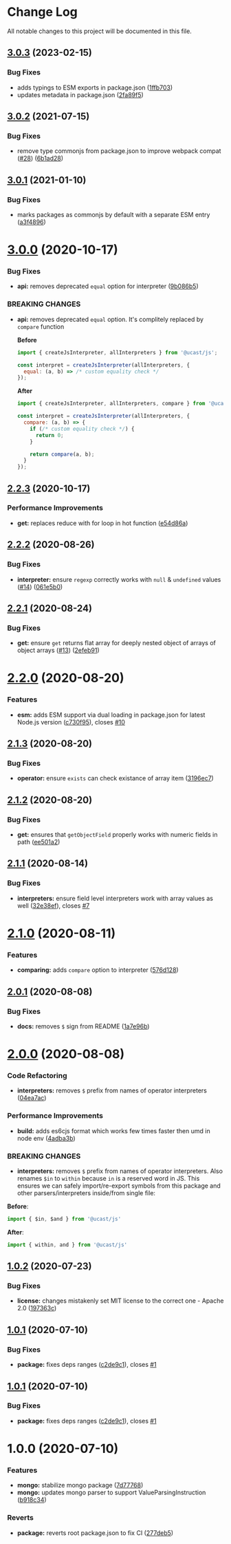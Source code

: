 # Change Log

All notable changes to this project will be documented in this file.

## [3.0.3](https://github.com/stalniy/ucast/compare/@ucast/js@3.0.2...@ucast/js@3.0.3) (2023-02-15)


### Bug Fixes

* adds typings to ESM exports in package.json ([1ffb703](https://github.com/stalniy/ucast/commit/1ffb7033a6d70ee4eb5f9d3178bcb4df37da835e))
* updates metadata in package.json ([2fa89f5](https://github.com/stalniy/ucast/commit/2fa89f573eeb033c657b7c54b4640a856859f766))

## [3.0.2](https://github.com/stalniy/ucast/compare/@ucast/js@3.0.1...@ucast/js@3.0.2) (2021-07-15)


### Bug Fixes

* remove type commonjs from package.json to improve webpack compat ([#28](https://github.com/stalniy/ucast/issues/28)) ([6b1ad28](https://github.com/stalniy/ucast/commit/6b1ad289d7b4f9945f08f29efd952069efd6c8c9))

## [3.0.1](https://github.com/stalniy/ucast/compare/@ucast/js@3.0.0...@ucast/js@3.0.1) (2021-01-10)


### Bug Fixes

* marks packages as commonjs by default with a separate ESM entry ([a3f4896](https://github.com/stalniy/ucast/commit/a3f48961a93b5951cb92d9954297cd12754d3ff1))

# [3.0.0](https://github.com/stalniy/ucast/compare/@ucast/js@2.2.3...@ucast/js@3.0.0) (2020-10-17)


### Bug Fixes

* **api:** removes deprecated `equal` option for interpreter ([9b086b5](https://github.com/stalniy/ucast/commit/9b086b5b5d81cd1cc4471de90945d6a44a1c35dd))


### BREAKING CHANGES

* **api:** removes deprecated `equal` option. It's complitely replaced by `compare` function

  **Before**

  ```js
  import { createJsInterpreter, allInterpreters } from '@ucast/js';

  const interpret = createJsInterpreter(allInterpreters, {
    equal: (a, b) => /* custom equality check */
  });
  ```

  **After**

  ```js
  import { createJsInterpreter, allInterpreters, compare } from '@ucast/js';

  const interpret = createJsInterpreter(allInterpreters, {
    compare: (a, b) => {
      if (/* custom equality check */) {
        return 0;
      }

      return compare(a, b);
    }
  });
  ```

## [2.2.3](https://github.com/stalniy/ucast/compare/@ucast/js@2.2.2...@ucast/js@2.2.3) (2020-10-17)


### Performance Improvements

* **get:** replaces reduce with for loop in hot function ([e54d86a](https://github.com/stalniy/ucast/commit/e54d86a128b08b3fd936cec67a6ae231c48fa9fc))

## [2.2.2](https://github.com/stalniy/ucast/compare/@ucast/js@2.2.1...@ucast/js@2.2.2) (2020-08-26)


### Bug Fixes

* **interpreter:** ensure `regexp` correctly works with `null` & `undefined` values ([#14](https://github.com/stalniy/ucast/issues/14)) ([061e5b0](https://github.com/stalniy/ucast/commit/061e5b05474b90998920bb6735add6f676e18989))

## [2.2.1](https://github.com/stalniy/ucast/compare/@ucast/js@2.2.0...@ucast/js@2.2.1) (2020-08-24)


### Bug Fixes

* **get:** ensure `get` returns flat array for deeply nested object of arrays of object arrays ([#13](https://github.com/stalniy/ucast/issues/13)) ([2efeb91](https://github.com/stalniy/ucast/commit/2efeb91213ee4d39deadb59962684392f94fc8cb))

# [2.2.0](https://github.com/stalniy/ucast/compare/@ucast/js@2.1.3...@ucast/js@2.2.0) (2020-08-20)


### Features

* **esm:** adds ESM support via dual loading in package.json for latest Node.js version ([c730f95](https://github.com/stalniy/ucast/commit/c730f9598a4c62589c612403c0ac59ba4aa1600e)), closes [#10](https://github.com/stalniy/ucast/issues/10)

## [2.1.3](https://github.com/stalniy/ucast/compare/@ucast/js@2.1.2...@ucast/js@2.1.3) (2020-08-20)


### Bug Fixes

* **operator:** ensure `exists` can check existance of array item ([3196ec7](https://github.com/stalniy/ucast/commit/3196ec79e5ef190fe113656fc725cb47ab051c57))

## [2.1.2](https://github.com/stalniy/ucast/compare/@ucast/js@2.1.1...@ucast/js@2.1.2) (2020-08-20)


### Bug Fixes

* **get:** ensures that `getObjectField` properly works with numeric fields in path ([ee501a2](https://github.com/stalniy/ucast/commit/ee501a23262c2fc4913906ff09386f39883ab98e))

## [2.1.1](https://github.com/stalniy/ucast/compare/@ucast/js@2.1.0...@ucast/js@2.1.1) (2020-08-14)


### Bug Fixes

* **interpreters:** ensure field level interpreters work with array values as well ([32e38ef](https://github.com/stalniy/ucast/commit/32e38efb9d4dea632f6c927243f6e6b96d57b69b)), closes [#7](https://github.com/stalniy/ucast/issues/7)

# [2.1.0](https://github.com/stalniy/ucast/compare/@ucast/js@2.0.1...@ucast/js@2.1.0) (2020-08-11)


### Features

* **comparing:** adds `compare` option to interpreter ([576d128](https://github.com/stalniy/ucast/commit/576d128a92d554e9e6a1508667a2f159908613c6))

## [2.0.1](https://github.com/stalniy/ucast/compare/@ucast/js@2.0.0...@ucast/js@2.0.1) (2020-08-08)


### Bug Fixes

* **docs:** removes `$` sign from README ([1a7e96b](https://github.com/stalniy/ucast/commit/1a7e96b0e7bd29d7de5fe236863e472e28b9e119))

# [2.0.0](https://github.com/stalniy/ucast/compare/@ucast/js@1.0.2...@ucast/js@2.0.0) (2020-08-08)


### Code Refactoring

* **interpreters:** removes `$` prefix from names of operator interpreters ([04ea7ac](https://github.com/stalniy/ucast/commit/04ea7ac60a6aba4598b4fa27e6decb615e69a29d))


### Performance Improvements

* **build:** adds es6cjs format which works few times faster then umd in node env ([4adba3b](https://github.com/stalniy/ucast/commit/4adba3bbf85afe95abfbcee0e36b5edc9d09396f))


### BREAKING CHANGES

* **interpreters:** removes `$` prefix from names of operator interpreters. Also renames `$in` to `within` because `in` is a reserved word in JS. This ensures we can safely import/re-export symbols from this package and other parsers/interpreters inside/from single file:

**Before**:

```js
import { $in, $and } from '@ucast/js'
```

**After**:

```js
import { within, and } from '@ucast/js'
```

## [1.0.2](https://github.com/stalniy/ucast/compare/@ucast/js@1.0.1...@ucast/js@1.0.2) (2020-07-23)


### Bug Fixes

* **license:** changes mistakenly set MIT license to the correct one - Apache 2.0 ([197363c](https://github.com/stalniy/ucast/commit/197363c321392c742d31b7e1e024d88c0499ce73))

## [1.0.1](https://github.com/stalniy/ucast/compare/@ucast/js@1.0.0...@ucast/js@1.0.1) (2020-07-10)


### Bug Fixes

* **package:** fixes deps ranges ([c2de9c1](https://github.com/stalniy/ucast/commit/c2de9c1b2d6ad85050f4eeb2635c6cb377200013)), closes [#1](https://github.com/stalniy/ucast/issues/1)

## [1.0.1](https://github.com/stalniy/ucast/compare/@ucast/js@1.0.0...@ucast/js@1.0.1) (2020-07-10)


### Bug Fixes

* **package:** fixes deps ranges ([c2de9c1](https://github.com/stalniy/ucast/commit/c2de9c1b2d6ad85050f4eeb2635c6cb377200013)), closes [#1](https://github.com/stalniy/ucast/issues/1)

# 1.0.0 (2020-07-10)


### Features

* **mongo:** stabilize mongo package ([7d77768](https://github.com/stalniy/ucast/commit/7d7776874be3050026b53ee3b61c3361a89d1b21))
* **mongo:** updates mongo parser to support ValueParsingInstruction ([b918c34](https://github.com/stalniy/ucast/commit/b918c34224a5b60f3f1aa16197587f279b0e3e3a))


### Reverts

* **package:** reverts root package.json to fix CI ([277deb5](https://github.com/stalniy/ucast/commit/277deb561bc2a74a2c98170608805ded57802d7d))
